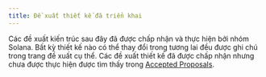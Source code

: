 ```yaml
---
title: Đề xuất thiết kế đã triển khai
---
```


Các đề xuất kiến ​​trúc sau đây đã được chấp nhận và thực hiện bởi nhóm Solana.  Bất kỳ thiết kế nào có thể thay đổi trong tương lai đều được ghi chú trong trang đề xuất cụ thể. Các đề xuất thiết kế đã được chấp nhận nhưng chưa được thực hiện được tìm thấy trong [Accepted Proposals](../proposals/accepted-design-proposals.md).
